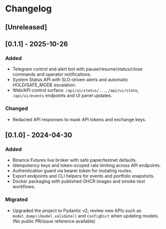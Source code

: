 # Changelog

## [Unreleased]

## [0.1.1] - 2025-10-26

### Added
- Telegram control and alert bot with pause/resume/status/close commands and operator notifications.
- System Status API with SLO-driven alerts and automatic HOLD/SAFE_MODE escalation.
- Web/API control surface: `/api/ui/status/...`, `/api/ui/state`, `/api/ui/events` endpoints and UI panel updates.

### Changed
- Redacted API responses to mask API tokens and exchange keys.

## [0.1.0] - 2024-04-30

### Added
- Binance Futures live broker with safe paper/testnet defaults.
- Idempotency keys and token-scoped rate limiting across API endpoints.
- Authentication guard via bearer token for mutating routes.
- Export endpoints and CLI helpers for events and portfolio snapshots.
- Docker packaging with published GHCR images and smoke-test workflows.

### Migrated
- Upgraded the project to Pydantic v2; review new APIs such as `model_dump()`/`model_validate()` and `ConfigDict` when updating models. (No public PR/issue reference available)
